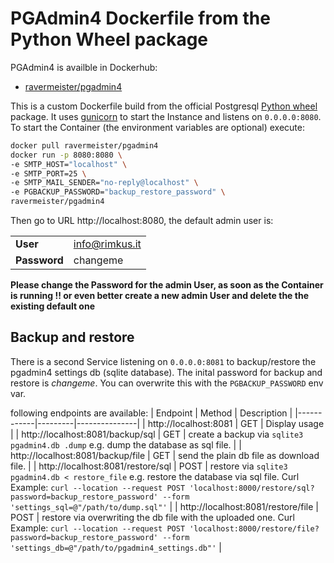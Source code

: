 # PGAdmin4 Dockerfile from the Python Wheel package
PGAdmin4 is availble in Dockerhub:
 - [ravermeister/pgadmin4](https://hub.docker.com/repository/docker/ravermeister/pgadmin4)

This is a custom Dockerfile build from the official Postgresql [Python wheel](https://www.pgadmin.org/download/pgadmin-4-python/) package.
It uses [gunicorn](https://gunicorn.org/) to start the Instance and listens on `0.0.0.0:8080`. To start the Container
(the environment variables are optional) execute:
```bash
docker pull ravermeister/pgadmin4
docker run -p 8080:8080 \
-e SMTP_HOST="localhost" \
-e SMTP_PORT=25 \
-e SMTP_MAIL_SENDER="no-reply@localhost" \
-e PGBACKUP_PASSWORD="backup_restore_password" \
ravermeister/pgadmin4
```
Then go to URL http://localhost:8080, the default admin user is:

|   |   |
|---|---|
| __User__  | info@rimkus.it  |
| __Password__  | changeme  |

__Please change the Password for the admin User, as soon as the Container is running !! 
or even better create a new admin User and delete the the existing default one__

## Backup and restore
There is a second Service listening on `0.0.0.0:8081` to backup/restore the pgadmin4 settings db (sqlite database). The inital password for backup and restore
is _changeme_. You can overwrite this with the `PGBACKUP_PASSWORD` env var.

following endpoints are available:
|  Endpoint  | Method  |  Description  |
|------------|---------|---------------|
| http://localhost:8081 | GET | Display usage |
| http://localhost:8081/backup/sql | GET | create a backup via `sqlite3 pgadmin4.db .dump` e.g. dump the database as sql file. |
| http://localhost:8081/backup/file | GET | send the plain db file as download file. |
| http://localhost:8081/restore/sql | POST | restore via `sqlite3 pgadmin4.db < restore_file` e.g. restore the database via sql file. Curl Example: `curl --location --request POST 'localhost:8000/restore/sql?password=backup_restore_password' --form 'settings_sql=@"/path/to/dump.sql"'` |
| http://localhost:8081/restore/file | POST | restore via overwriting the db file with the uploaded one. Curl Example: `curl --location --request POST 'localhost:8000/restore/file?password=backup_restore_password' --form 'settings_db=@"/path/to/pgadmin4_settings.db"'` |
